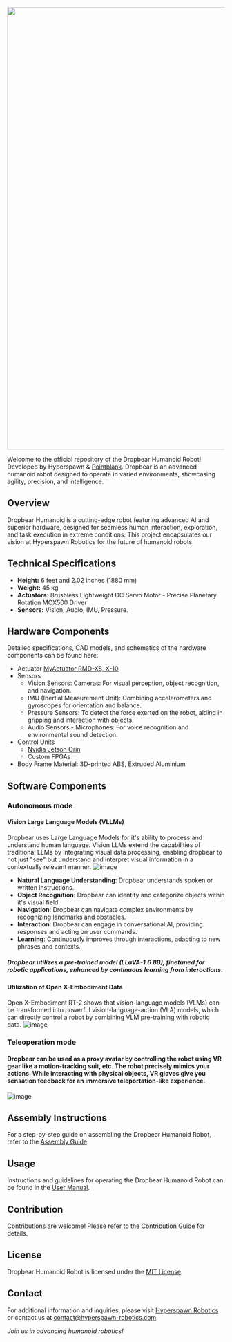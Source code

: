 <img src="https://github.com/Hyperspawn/Dropbear/blob/main/images/dropbear.svg" width="1024">

Welcome to the official repository of the Dropbear Humanoid Robot! Developed by Hyperspawn & [Pointblank](https://www.pointblankllc.com/). Dropbear is an advanced humanoid robot designed to operate in varied environments, showcasing agility, precision, and intelligence.

## Overview
Dropbear Humanoid is a cutting-edge robot featuring advanced AI and superior hardware, designed for seamless human interaction, exploration, and task execution in extreme conditions. This project encapsulates our vision at Hyperspawn Robotics for the future of humanoid robots.

## Technical Specifications
- **Height:** 6 feet and 2.02 inches (1880 mm)
- **Weight:** 45 kg
- **Actuators:** Brushless Lightweight DC Servo Motor - Precise Planetary Rotation MCX500 Driver 
- **Sensors:** Vision, Audio, IMU, Pressure.

## Hardware Components
Detailed specifications, CAD models, and schematics of the hardware components can be found here:
- Actuator [MyActuator RMD-X8, X-10](https://www.myactuator.com/product-page/rmd-x8-pro)
- Sensors
  - Vision Sensors: Cameras: For visual perception, object recognition, and navigation.
  - IMU (Inertial Measurement Unit): Combining accelerometers and gyroscopes for orientation and balance.
  - Pressure Sensors: To detect the force exerted on the robot, aiding in gripping and interaction with objects.
  - Audio Sensors - Microphones: For voice recognition and environmental sound detection.
- Control Units
  - [Nvidia Jetson Orin](https://www.nvidia.com/en-in/autonomous-machines/embedded-systems/jetson-orin/)
  - Custom FPGAs
- Body Frame Material: 3D-printed ABS, Extruded Aluminium

## Software Components

### Autonomous mode
#### Vision Large Language Models (VLLMs)
Dropbear uses Large Language Models for it's ability to process and understand human language. Vision LLMs extend the capabilities of traditional LLMs by integrating visual data processing, enabling dropbear to not just "see" but understand and interpret visual information in a contextually relevant manner.
![image](https://github.com/Hyperspawn/Dropbear/assets/37779762/d34ad4ca-2385-4377-8852-23f5e13de1cf)

- **Natural Language Understanding**: Dropbear understands spoken or written instructions.
- **Object Recognition**: Dropbear can identify and categorize objects within it's visual field.
- **Navigation**: Dropbear can navigate complex environments by recognizing landmarks and obstacles.
- **Interaction**: Dropbear can engage in conversational AI, providing responses and acting on user commands.
- **Learning**: Continuously improves through interactions, adapting to new phrases and contexts.

##### Dropbear utilizes a pre-trained model (LLaVA-1.6 8B), finetuned for robotic applications, enhanced by continuous learning from interactions.

#### Utilization of Open X-Embodiment Data
Open X-Embodiment RT-2 shows that vision-language models (VLMs) can be transformed into powerful vision-language-action (VLA) models, which can directly control a robot by combining VLM pre-training with robotic data.
![image](https://github.com/Hyperspawn/Dropbear/assets/37779762/1c9407b2-da29-4758-a568-7aa9bf914ed4)

### Teleoperation mode
#### Dropbear can be used as a proxy avatar by controlling the robot using VR gear like a motion-tracking suit, etc. The robot precisely mimics your actions. While interacting with physical objects, VR gloves give you sensation feedback for an immersive teleportation-like experience.
![image](https://github.com/Hyperspawn/Dropbear/assets/37779762/c10953ef-935c-45c4-8f8a-a1805f13ac3e)


## Assembly Instructions
For a step-by-step guide on assembling the Dropbear Humanoid Robot, refer to the [Assembly Guide](URL).

## Usage
Instructions and guidelines for operating the Dropbear Humanoid Robot can be found in the [User Manual](URL).

## Contribution
Contributions are welcome! Please refer to the [Contribution Guide](URL) for details.

## License
Dropbear Humanoid Robot is licensed under the [MIT License](URL).

## Contact
For additional information and inquiries, please visit [Hyperspawn Robotics](http://www.hyperspawn-robotics.com) or contact us at contact@hyperspawn-robotics.com.

*Join us in advancing humanoid robotics!*
